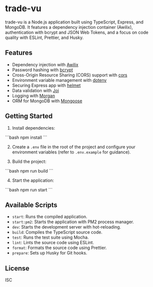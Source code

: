 # trade-vu

trade-vu is a Node.js application built using TypeScript, Express, and MongoDB. It features a dependency injection container (Awilix), authentication with bcrypt and JSON Web Tokens, and a focus on code quality with ESLint, Prettier, and Husky.

## Features

- Dependency injection with [Awilix](https://github.com/jeffijoe/awilix)
- Password hashing with [bcrypt](https://github.com/kelektiv/node.bcrypt.js)
- Cross-Origin Resource Sharing (CORS) support with [cors](https://github.com/expressjs/cors)
- Environment variable management with [dotenv](https://github.com/motdotla/dotenv)
- Securing Express app with [helmet](https://github.com/helmetjs/helmet)
- Data validation with [Joi](https://github.com/sideway/joi)
- Logging with [Morgan](https://github.com/expressjs/morgan)
- ORM for MongoDB with [Mongoose](https://github.com/Automattic/mongoose)

## Getting Started

1. Install dependencies:

\`\`\`bash
npm install
\`\`\`

2. Create a `.env` file in the root of the project and configure your environment variables (refer to `.env.example` for guidance).

3. Build the project:

\`\`\`bash
npm run build
\`\`\`

4. Start the application:

\`\`\`bash
npm run start
\`\`\`

## Available Scripts

- `start`: Runs the compiled application.
- `start:pm2`: Starts the application with PM2 process manager.
- `dev`: Starts the development server with hot-reloading.
- `build`: Compiles the TypeScript source code.
- `test`: Runs the test suite using Mocha.
- `lint`: Lints the source code using ESLint.
- `format`: Formats the source code using Prettier.
- `prepare`: Sets up Husky for Git hooks.

## License

ISC
